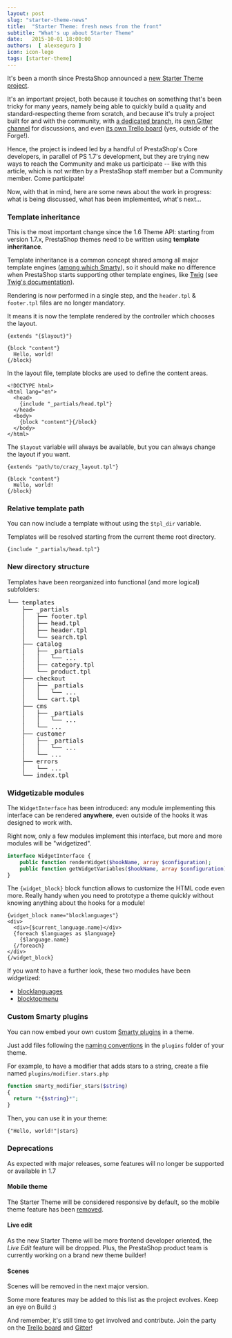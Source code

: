 ```yaml
---
layout: post
slug: "starter-theme-news"
title:  "Starter Theme: fresh news from the front"
subtitle: "What's up about Starter Theme"
date:   2015-10-01 18:00:00
authors:  [ alexsegura ]
icon: icon-lego
tags: [starter-theme]
---
```


It's been a month since PrestaShop announced a <a href="http://build.prestashop.com/news/starter-theme-kickoff/" target="_blank">new Starter Theme project</a>.

It's an important project, both because it touches on something that's been tricky for many years, namely being able to quickly build a quality and standard-respecting theme from scratch, and because it's truly a project built for and with the community, with [a dedicated branch](https://github.com/PrestaShop/PrestaShop/tree/feat/starter-theme), its [own Gitter channel](https://gitter.im/PrestaShop/StarterTheme) for discussions, and even [its own Trello board](https://trello.com/b/FPwYidfj/prestashop-startertheme) (yes, outside of the Forge!).

Hence, the project is indeed led by a handful of PrestaShop's Core developers, in parallel of PS 1.7's development, but they are trying new ways to reach the Community and make us participate -- like with this article, which is not written by a PrestaShop staff member but a Community member. Come participate!

Now, with that in mind, here are some news about the work in progress: what is being discussed, what has been implemented, what's next...


### Template inheritance

This is the most important change since the 1.6 Theme API: starting from version 1.7.x, PrestaShop themes need to be written using **template inheritance**.

Template inheritance is a common concept shared among all major template engines ([among which Smarty](http://www.smarty.net/inheritance)), so it should make no difference when PrestaShop starts supporting other template engines, like [Twig](http://twig.sensiolabs.org/) (see [Twig's documentation](http://twig.sensiolabs.org/doc/templates.html#template-inheritance)).

Rendering is now performed in a single step, and the `header.tpl` & `footer.tpl` files are no longer mandatory.

It means it is now the template rendered by the controller which chooses the layout.

```smarty {linenos=true}
{extends "{$layout}"}

{block "content"}
  Hello, world!
{/block}
```

In the layout file, template blocks are used to define the content areas.

```smarty {linenos=true}
<!DOCTYPE html>
<html lang="en">
  <head>
    {include "_partials/head.tpl"}
  </head>
  <body>
    {block "content"}{/block}
  </body>
</html>
```

The `$layout` variable will always be available, but you can always change the layout if you want.

```smarty {linenos=true}
{extends "path/to/crazy_layout.tpl"}

{block "content"}
  Hello, world!
{/block}
```

### Relative template path

You can now include a template without using the `$tpl_dir` variable.

Templates will be resolved starting from the current theme root directory.

```smarty {linenos=true}
{include "_partials/head.tpl"}
```

### New directory structure

Templates have been reorganized into functional (and more logical) subfolders:

<pre>
└── templates
    ├── _partials
    │   ├── footer.tpl
    │   ├── head.tpl
    │   ├── header.tpl
    │   └── search.tpl
    ├── catalog
    │   ├── _partials
    │   │   └── ...
    │   ├── category.tpl
    │   └── product.tpl
    ├── checkout
    │   ├── _partials
    │   │   └── ...
    │   └── cart.tpl
    ├── cms
    │   ├── _partials
    │   │   └── ...
    │   └── ...
    ├── customer
    │   ├── _partials
    │   │   └── ...
    │   └── ...
    ├── errors
    │   └── ...
    └── index.tpl
</pre>

### Widgetizable modules

The `WidgetInterface` has been introduced: any module implementing this interface can be rendered **anywhere**, even outside of the hooks it was designed to work with.

Right now, only a few modules implement this interface, but more and more modules will be "widgetized".

```php {linenos=true}
interface WidgetInterface {
    public function renderWidget($hookName, array $configuration);
    public function getWidgetVariables($hookName, array $configuration);
}
```

The `{widget_block}` block function allows to customize the HTML code even more.
Really handy when you need to prototype a theme quickly without knowing anything about the hooks for a module!

```smarty {linenos=true}
{widget_block name="blocklanguages"}
<div>
  <div>{$current_language.name}</div>
  {foreach $languages as $language}
    {$language.name}
  {/foreach}
</div>
{/widget_block}
```

If you want to have a further look, these two modules have been widgetized:

* [blocklanguages](https://github.com/PrestaShop/blocklanguages/tree/feat/starter-theme)
* [blocktopmenu](https://github.com/PrestaShop/blocktopmenu/tree/feat/starter-theme)

### Custom Smarty plugins

You can now embed your own custom [Smarty plugins](http://www.smarty.net/docs/en/plugins) in a theme.

Just add files following the <a href="http://www.smarty.net/docs/en/plugins.naming.conventions.tpl" target="_blank">naming conventions</a> in the `plugins` folder of your theme.

For example, to have a modifier that adds stars to a string, create a file named `plugins/modifier.stars.php`

```php {linenos=true}
function smarty_modifier_stars($string)
{
  return "*{$string}*";
}
```

Then, you can use it in your theme:

```smarty {linenos=true}
{"Hello, world!"|stars}
```

### Deprecations

As expected with major releases, some features will no longer be supported or available in 1.7

#### Mobile theme

The Starter Theme will be considered responsive by default, so the mobile theme feature has been <a href="https://github.com/PrestaShop/PrestaShop/pull/3931">removed</a>.

#### Live edit

As the new Starter Theme will be more frontend developer oriented, the _Live Edit_ feature will be dropped. Plus, the PrestaShop product team is currently working
on a brand new theme builder!

#### Scenes

Scenes will be removed in the next major version.


Some more features may be added to this list as the project evolves. Keep an eye on Build :)

And remember, it's still time to get involved and contribute. Join the party on the [Trello board](https://trello.com/b/FPwYidfj/prestashop-startertheme) and [Gitter](https://gitter.im/PrestaShop/StarterTheme)!
